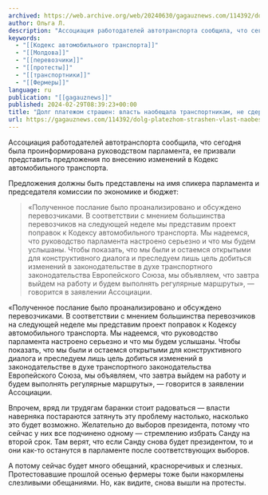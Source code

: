 ```yaml
---
archived: https://web.archive.org/web/20240630/gagauznews.com/114392/dolg-platezhom-strashen-vlast-naobeshhala-transportnikam-ne-sderzhav-obeshhanij-pered-fermerami.html
author: Ольга Л.
description: "Ассоциация работодателей автотранспорта сообщила, что сегодня была проинформирована руководством парламента, ее призвали представить предложения по внесению изменений в Кодекс автомобильного транспорта. Предложения должны быть представлены на имя спикера парламента и председателя комиссии по экономике и бюджет: «Полученное послание было проанализировано и обсуждено перевозчиками. В соответствии с мнением большинства перевозчиков на следующей неделе мы представим проект поправок к Кодексу автомобильного транспорта. Мы надеемся, что руководство парламента настроено серьезно и что мы будем услышаны. Чтобы показать, что мы были и остаемся открытыми для конструктивного диалога и преследуем лишь цель добиться изменений в законодательстве в духе транспортного законодательства Европейского Союза, мы объявляем, что […]"
keywords:
  - "[[Кодекс автомобильного транспорта]]"
  - "[[Молдова]]"
  - "[[перевозчики]]"
  - "[[протесты]]"
  - "[[транспортники]]"
  - "[[Фермеры]]"
language: ru
publication: "[[gagauznews]]"
published: 2024-02-29T08:39:23+00:00
title: "Долг платежом страшен: власть наобещала транспортникам, не сдержав своих обещаний фермерам"
url: https://gagauznews.com/114392/dolg-platezhom-strashen-vlast-naobeshhala-transportnikam-ne-sderzhav-obeshhanij-pered-fermerami.html
---
```


Ассоциация работодателей автотранспорта сообщила, что сегодня была проинформирована руководством парламента, ее призвали представить предложения по внесению изменений в Кодекс автомобильного транспорта.

Предложения должны быть представлены на имя спикера парламента и председателя комиссии по экономике и бюджет:

> «Полученное послание было проанализировано и обсуждено перевозчиками. В соответствии с мнением большинства перевозчиков на следующей неделе мы представим проект поправок к Кодексу автомобильного транспорта. Мы надеемся, что руководство парламента настроено серьезно и что мы будем услышаны. Чтобы показать, что мы были и остаемся открытыми для конструктивного диалога и преследуем лишь цель добиться изменений в законодательстве в духе транспортного законодательства Европейского Союза, мы объявляем, что завтра выйдем на работу и будем выполнять регулярные маршруты», — говорится в заявлении Ассоциации.

«Полученное послание было проанализировано и обсуждено перевозчиками. В соответствии с мнением большинства перевозчиков на следующей неделе мы представим проект поправок к Кодексу автомобильного транспорта. Мы надеемся, что руководство парламента настроено серьезно и что мы будем услышаны. Чтобы показать, что мы были и остаемся открытыми для конструктивного диалога и преследуем лишь цель добиться изменений в законодательстве в духе транспортного законодательства Европейского Союза, мы объявляем, что завтра выйдем на работу и будем выполнять регулярные маршруты», — говорится в заявлении Ассоциации.

Впрочем, вряд ли трудягам баранки стоит радоваться — власти наверняка постараются затянуть эту проблему настолько, насколько это будет возможно. Желательно до выборов президента, потому что сейчас у них все подчинено одному — стремлению избрать Санду на второй срок. Там верят, что если Санду снова будет президентом, то и они как-то останутся в парламенте после соответствующих выборов.

А потому сейчас будет много обещаний, красноречивых и слезных. Протестовавшие прошлой осенью фермеры тоже были накормлены слезливыми обещаниями. Но, как видите, снова вышли на протесты.